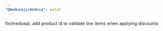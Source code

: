 ```yaml
---
"@medusajs/medusa": patch
---
```


fix(medusa): add product id to validate line items when applying discounts
